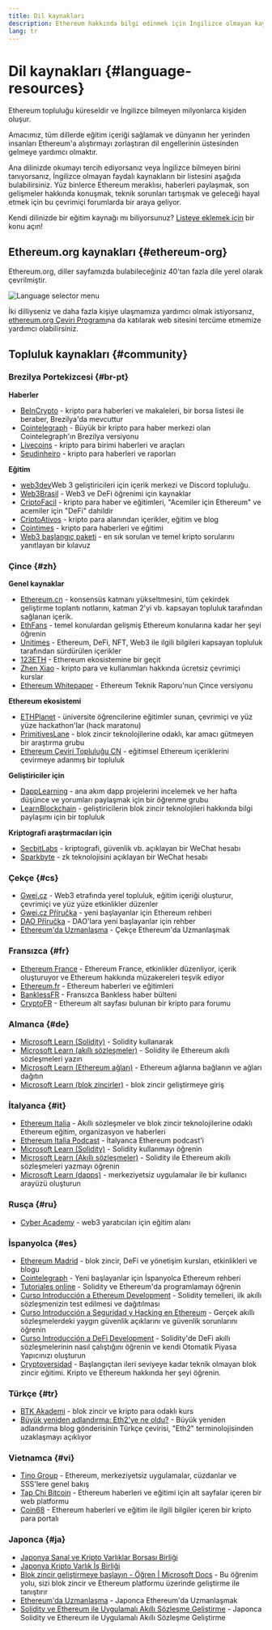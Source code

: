```yaml
---
title: Dil kaynakları
description: Ethereum hakkında bilgi edinmek için İngilizce olmayan kaynaklar
lang: tr
---
```


# Dil kaynakları {#language-resources}

Ethereum topluluğu küreseldir ve İngilizce bilmeyen milyonlarca kişiden oluşur.

Amacımız, tüm dillerde eğitim içeriği sağlamak ve dünyanın her yerinden insanları Ethereum'a alıştırmayı zorlaştıran dil engellerinin üstesinden gelmeye yardımcı olmaktır.

Ana dilinizde okumayı tercih ediyorsanız veya İngilizce bilmeyen birini tanıyorsanız, İngilizce olmayan faydalı kaynakların bir listesini aşağıda bulabilirsiniz. Yüz binlerce Ethereum meraklısı, haberleri paylaşmak, son gelişmeler hakkında konuşmak, teknik sorunları tartışmak ve geleceği hayal etmek için bu çevrimiçi forumlarda bir araya geliyor.

Kendi dilinizde bir eğitim kaynağı mı biliyorsunuz? [Listeye eklemek için](https://github.com/ethereum/ethereum-org-website/issues/new/choose) bir konu açın!

## Ethereum.org kaynakları {#ethereum-org}

Ethereum.org, diller sayfamızda bulabileceğiniz 40'tan fazla dile yerel olarak çevrilmiştir.

![Language selector menu](./language-selector-menu.png)

İki dilliyseniz ve daha fazla kişiye ulaşmamıza yardımcı olmak istiyorsanız, [ethereum.org Çeviri Programı](/contributing/translation-program/#translation-program)na da katılarak web sitesini tercüme etmemize yardımcı olabilirsiniz.

## Topluluk kaynakları {#community}

### Brezilya Portekizcesi {#br-pt}

**Haberler**

- [BeInCrypto](http://www.beincrypto.com.br) - kripto para haberleri ve makaleleri, bir borsa listesi ile beraber, Brezilya'da mevcuttur
- [Cointelegraph](http://cointelegraph.com.br/category/analysis) - Büyük bir kripto para haber merkezi olan Cointelegraph'ın Brezilya versiyonu
- [Livecoins](http://www.livecoins.com.br/ethereum) - kripto para birimi haberleri ve araçları
- [Seudinheiro](http://www.seudinheiro.com/criptomoedas/) - kripto para haberleri ve raporları

**Eğitim**

- [web3dev](https://www.web3dev.com.br/)Web 3 geliştiricileri için içerik merkezi ve Discord topluluğu.
- [Web3Brasil](https://github.com/web3brasil/web3brasil) - Web3 ve DeFi öğrenimi için kaynaklar
- [CriptoFacil](http://www.criptofacil.com/ultimas-noticias/) - kripto para haber ve eğitimleri, "Acemiler için Ethereum" ve acemiler için "DeFi" dahildir
- [CriptoAtivos](http://www.criptoativos.wiki.br/) - kripto para alanından içerikler, eğitim ve blog
- [Cointimes](http://www.cointimes.com.br/) - kripto para haberleri ve eğitimi
- [Web3 başlangıç paketi](https://docs.google.com/document/d/1X8PSTFH7FTw9J-gbKWM6Y430SWCBT8d4t4pJgFQHJ8E/) - en sık sorulan ve temel kripto sorularını yanıtlayan bir kılavuz

### Çince {#zh}

**Genel kaynaklar**

- [Ethereum.cn](https://www.ethereum.cn/) - konsensüs katmanı yükseltmesini, tüm çekirdek geliştirme toplantı notlarını, katman 2'yi vb. kapsayan topluluk tarafından sağlanan içerik.
- [EthFans](https://github.com/editor-Ajian/EthFans.org-annual-collected-works/) - temel konulardan gelişmiş Ethereum konularına kadar her şeyi öğrenin
- [Unitimes](https://mp.weixin.qq.com/s/tvloZSDBSOQN9zDQj_91kA) - Ethereum, DeFi, NFT, Web3 ile ilgili bilgileri kapsayan topluluk tarafından sürdürülen içerikler
- [123ETH](https://123eth.org/) - Ethereum ekosistemine bir geçit
- [Zhen Xiao](http://zhenxiao.com/blockchain/) - kripto para ve kullanımları hakkında ücretsiz çevrimiçi kurslar
- [Ethereum Whitepaper](https://github.com/ethereum/wiki/wiki/[%E4%B8%AD%E6%96%87]-%E4%BB%A5%E5%A4%AA%E5%9D%8A%E7%99%BD%E7%9A%AE%E4%B9%A6) - Ethereum Teknik Raporu'nun Çince versiyonu

**Ethereum ekosistemi**

- [ETHPlanet](https://www.ethplanet.org/) - üniversite öğrencilerine eğitimler sunan, çevrimiçi ve yüz yüze hackathon'lar (hack maratonu)
- [PrimitivesLane](https://www.primitiveslane.org/) - blok zincir teknolojilerine odaklı, kar amacı gütmeyen bir araştırma grubu
- [Ethereum Çeviri Topluluğu CN](https://www.notion.so/Ethereum-Translation-Community-CN-05375fe0a94c4214acaf90f42ba40171) - eğitimsel Ethereum içeriklerini çevirmeye adanmış bir topluluk

**Geliştiriciler için**

- [DappLearning](https://github.com/Dapp-Learning-DAO/Dapp-Learning) - ana akım dapp projelerini incelemek ve her hafta düşünce ve yorumları paylaşmak için bir öğrenme grubu
- [LearnBlockchain](https://learnblockchain.cn/) - geliştiricilerin blok zincir teknolojileri hakkında bilgi paylaşımı için bir topluluk

**Kriptografi araştırmacıları için**

- [SecbitLabs](https://mp.weixin.qq.com/s/69_tqBJpr_sbaKtR1sBRMw) - kriptografi, güvenlik vb. açıklayan bir WeChat hesabı
- [Sparkbyte](https://mp.weixin.qq.com/s/9KgKTc_jtJ7bWKdbNPoqvQ) - zk teknolojisini açıklayan bir WeChat hesabı

### Çekçe {#cs}

- [Gwei.cz](https://gwei.cz) - Web3 etrafında yerel topluluk, eğitim içeriği oluşturur, çevrimiçi ve yüz yüze etkinlikler düzenler
- [Gwei.cz Příručka](https://prirucka.gwei.cz/) - yeni başlayanlar için Ethereum rehberi
- [DAO Příručka](https://dao.gwei.cz/) - DAO'lara yeni başlayanlar için rehber
- [Ethereum'da Uzmanlaşma](https://ipfs.io/ipfs/bafybeidvuxhnsgfx3tncpfxheqglkjwmdxclknlgd7s7qggd2a6bzgb27m) - Çekçe Ethereum'da Uzmanlaşmak

### Fransızca {#fr}

- [Ethereum France](https://www.ethereum-france.com/) - Ethereum France, etkinlikler düzenliyor, içerik oluşturuyor ve Ethereum hakkında müzakereleri teşvik ediyor
- [Ethereum.fr](https://ethereum.fr/) - Ethereum haberleri ve eğitimleri
- [BanklessFR](https://banklessfr.substack.com/) - Fransızca Bankless haber bülteni
- [CryptoFR](https://cryptofr.com/category/44/ethereum-general) - Ethereum alt sayfası bulunan bir kripto para forumu

### Almanca {#de}

- [Microsoft Learn (Solidity)](https://docs.microsoft.com/de-de/learn/modules/blockchain-learning-solidity/) - Solidity kullanarak
- [Microsoft Learn (akıllı sözleşmeler)](https://docs.microsoft.com/de-de/learn/modules/blockchain-solidity-ethereum-smart-contracts/) - Solidity ile Ethereum akıllı sözleşmeleri yazın
- [Microsoft Learn (Ethereum ağları)](https://docs.microsoft.com/de-de/learn/modules/blockchain-ethereum-networks/) - Ethereum ağlarına bağlanın ve ağları dağıtın
- [Microsoft Learn (blok zincirler)](https://docs.microsoft.com/de-de/learn/paths/ethereum-blockchain-development/) - blok zincir geliştirmeye giriş

### İtalyanca {#it}

- [Ethereum Italia](https://www.ethereum-italia.it/) - Akıllı sözleşmeler ve blok zincir teknolojilerine odaklı Ethereum eğitim, organizasyon ve haberleri
- [Ethereum Italia Podcast](https://www.ethereum-italia.it/podcast/) - İtalyanca Ethereum podcast'i
- [Microsoft Learn (Solidity)](https://docs.microsoft.com/it-it/learn/modules/blockchain-learning-solidity/) - Solidity kullanmayı öğrenin
- [Microsoft Learn (Akıllı sözleşmeler)](https://docs.microsoft.com/it-it/learn/modules/blockchain-solidity-ethereum-smart-contracts/) - Solidity ile Ethereum akıllı sözleşmeleri yazmayı öğrenin
- [Microsoft Learn (dapps)](https://docs.microsoft.com/it-it/learn/modules/blockchain-create-ui-decentralized-apps/) - merkeziyetsiz uygulamalar ile bir kullanıcı arayüzü oluşturun

### Rusça {#ru}

- [Cyber Academy](https://cyberacademy.dev) - web3 yaratıcıları için eğitim alanı

### İspanyolca {#es}

- [Ethereum Madrid](https://ethereummadrid.com/) - blok zincir, DeFi ve yönetişim kursları, etkinlikleri ve blogu
- [Cointelegraph](https://es.cointelegraph.com/ethereum-for-beginners) - Yeni başlayanlar için İspanyolca Ethereum rehberi
- [Tutoriales online](https://tutoriales.online/curso/solidity) - Solidity ve Ethereum'da programlamayı öğrenin
- [Curso Introducción a Ethereum Development](https://youtube.com/playlist?list=PLTqiwJDd_R8y9pfUBjhkVa1IDMwyQz-fU) - Solidity temelleri, ilk akıllı sözleşmenizin test edilmesi ve dağıtılması
- [Curso Introducción a Seguridad y Hacking en Ethereum](https://youtube.com/playlist?list=PLTqiwJDd_R8yHOvteko_DmUxUTMHnlfci) - Gerçek akıllı sözleşmelerdeki yaygın güvenlik açıklarını ve güvenlik sorunlarını öğrenin
- [Curso Introducción a DeFi Development](https://youtube.com/playlist?list=PLTqiwJDd_R8zZiP9_jNdaPqA3HqoW2lrS) - Solidity'de DeFi akıllı sözleşmelerinin nasıl çalıştığını öğrenin ve kendi Otomatik Piyasa Yapıcınızı oluşturun
- [Cryptoversidad](https://www.youtube.com/c/Cryptoversidad) - Başlangıçtan ileri seviyeye kadar teknik olmayan blok zincir eğitimi. Kripto ve Ethereum hakkında her şeyi öğrenin.

### Türkçe {#tr}

- [BTK Akademi](https://www.btkakademi.gov.tr/portal/course/blokzincir-ve-kripto-paralar-10569#!/about) - blok zincir ve kripto para odaklı kurs
- [Büyük yeniden adlandırma: Eth2'ye ne oldu?](https://miningturkiye.org/konu/ethereum-madenciligi-bitiyor-mu-onemli-gelisme.655/) - Büyük yeniden adlandırma blog gönderisinin Türkçe çevirisi, "Eth2" terminolojisinden uzaklaşmayı açıklıyor

### Vietnamca {#vi}

- [Tino Group](https://wiki.tino.org/ethereum-la-gi/) - Ethereum, merkeziyetsiz uygulamalar, cüzdanlar ve SSS'lere genel bakış
- [Tap Chi Bitcoin](https://tapchibitcoin.io/tap-chi/tin-tuc-ethereum-eth) - Ethereum haberleri ve eğitimi için alt sayfalar içeren bir web platformu
- [Coin68](https://coin68.com/ethereum-tieu-diem/) - Ethereum haberleri ve eğitim ile ilgili bilgiler içeren bir kripto para portalı

### Japonca {#ja}

- [Japonya Sanal ve Kripto Varlıklar Borsası Birliği](https://jvcea.or.jp/)
- [Japonya Kripto Varlık İş Birliği](https://cryptocurrency-association.org/)
- [Blok zincir geliştirmeye başlayın - Öğren | Microsoft Docs](https://docs.microsoft.com/ja-jp/learn/paths/ethereum-blockchain-development/) - Bu öğrenim yolu, sizi blok zincir ve Ethereum platformu üzerinde geliştirme ile tanıştırır
- [Ethereum'da Uzmanlaşma](https://www.oreilly.co.jp/books/9784873118963/) - Japonca Ethereum'da Uzmanlaşmak
- [Solidity ve Ethereum ile Uygulamalı Akıllı Sözleşme Geliştirme](https://www.oreilly.co.jp/books/9784873119342/) - Japonca Solidity ve Ethereum ile Uygulamalı Akıllı Sözleşme Geliştirme

